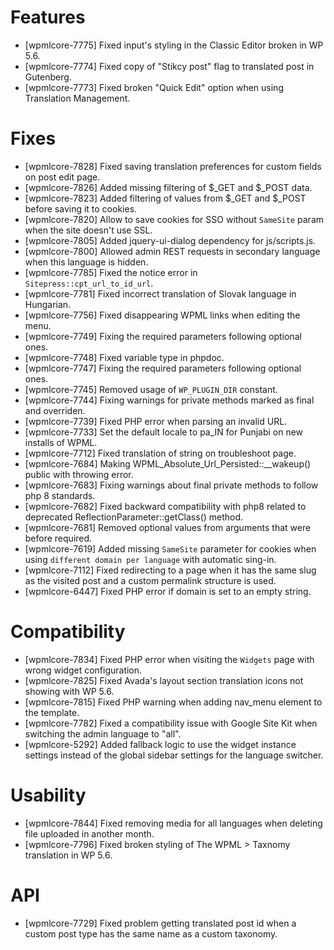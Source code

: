 # Features
* [wpmlcore-7775] Fixed input's styling in the Classic Editor broken in WP 5.6.
* [wpmlcore-7774] Fixed copy of "Stikcy post" flag to translated post in Gutenberg.
* [wpmlcore-7773] Fixed broken "Quick Edit" option when using Translation Management.

# Fixes
* [wpmlcore-7828] Fixed saving translation preferences for custom fields on post edit page.
* [wpmlcore-7826] Added missing filtering of $_GET and $_POST data.
* [wpmlcore-7823] Added filtering of values from $_GET and $_POST before saving it to cookies.
* [wpmlcore-7820] Allow to save cookies for SSO without `SameSite` param when the site doesn't use SSL.
* [wpmlcore-7805] Added jquery-ui-dialog dependency for js/scripts.js.
* [wpmlcore-7800] Allowed admin REST requests in secondary language when this language is hidden.
* [wpmlcore-7785] Fixed the notice error in `Sitepress::cpt_url_to_id_url`.
* [wpmlcore-7781] Fixed incorrect translation of Slovak language in Hungarian.
* [wpmlcore-7756] Fixed disappearing WPML links when editing the menu.
* [wpmlcore-7749] Fixing the required parameters following optional ones.
* [wpmlcore-7748] Fixed variable type in phpdoc.
* [wpmlcore-7747] Fixing the required parameters following optional ones.
* [wpmlcore-7745] Removed usage of `WP_PLUGIN_DIR` constant.
* [wpmlcore-7744] Fixing warnings for private methods marked as final and overriden.
* [wpmlcore-7739] Fixed PHP error when parsing an invalid URL.
* [wpmlcore-7733] Set the default locale to pa_IN for Punjabi on new installs of WPML.
* [wpmlcore-7712] Fixed translation of string on troubleshoot page.
* [wpmlcore-7684] Making WPML_Absolute_Url_Persisted::__wakeup() public with throwing error.
* [wpmlcore-7683] Fixing warnings about final private methods to follow php 8 standards.
* [wpmlcore-7682] Fixed backward compatibility with php8 related to deprecated ReflectionParameter::getClass() method.
* [wpmlcore-7681] Removed optional values from arguments that were before required.
* [wpmlcore-7619] Added missing `SameSite` parameter for cookies when using `different domain per language` with automatic sing-in.
* [wpmlcore-7112] Fixed redirecting to a page when it has the same slug as the visited post and a custom permalink structure is used.
* [wpmlcore-6447] Fixed PHP error if domain is set to an empty string.

# Compatibility
* [wpmlcore-7834] Fixed PHP error when visiting the `Widgets` page with wrong widget configuration.
* [wpmlcore-7825] Fixed Avada's layout section translation icons not showing with WP 5.6.
* [wpmlcore-7815] Fixed PHP warning when adding nav_menu element to the template.
* [wpmlcore-7782] Fixed a compatibility issue with Google Site Kit when switching the admin language to "all".
* [wpmlcore-5292] Added fallback logic to use the widget instance settings instead of the global sidebar settings for the language switcher.

# Usability
* [wpmlcore-7844] Fixed removing media for all languages when deleting file uploaded in another month.
* [wpmlcore-7796] Fixed broken styling of The WPML > Taxnomy translation in WP 5.6.

# API
* [wpmlcore-7729] Fixed problem getting translated post id when a custom post type has the same name as a custom taxonomy.